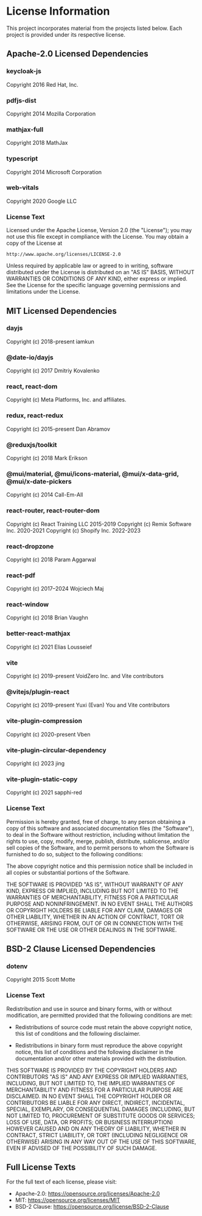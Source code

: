 # License Information

This project incorporates material from the projects listed below. Each project is provided under its respective license.

## Apache-2.0 Licensed Dependencies

### keycloak-js
Copyright 2016 Red Hat, Inc.

### pdfjs-dist
Copyright 2014 Mozilla Corporation

### mathjax-full
Copyright 2018 MathJax

### typescript
Copyright 2014 Microsoft Corporation

### web-vitals
Copyright 2020 Google LLC

### License Text

Licensed under the Apache License, Version 2.0 (the "License");
you may not use this file except in compliance with the License.
You may obtain a copy of the License at

    http://www.apache.org/licenses/LICENSE-2.0

Unless required by applicable law or agreed to in writing, software
distributed under the License is distributed on an "AS IS" BASIS,
WITHOUT WARRANTIES OR CONDITIONS OF ANY KIND, either express or implied.
See the License for the specific language governing permissions and
limitations under the License.

## MIT Licensed Dependencies

### dayjs
Copyright (c) 2018-present iamkun

### @date-io/dayjs
Copyright (c) 2017 Dmitriy Kovalenko

### react, react-dom
Copyright (c) Meta Platforms, Inc. and affiliates.

### redux, react-redux
Copyright (c) 2015-present Dan Abramov

### @reduxjs/toolkit
Copyright (c) 2018 Mark Erikson

### @mui/material, @mui/icons-material, @mui/x-data-grid, @mui/x-date-pickers
Copyright (c) 2014 Call-Em-All

### react-router, react-router-dom
Copyright (c) React Training LLC 2015-2019 Copyright (c) Remix Software Inc. 2020-2021 Copyright (c) Shopify Inc. 2022-2023

### react-dropzone
Copyright (c) 2018 Param Aggarwal

### react-pdf
Copyright (c) 2017–2024 Wojciech Maj

### react-window
Copyright (c) 2018 Brian Vaughn

### better-react-mathjax
Copyright (c) 2021 Elias Lousseief

### vite
Copyright (c) 2019-present VoidZero Inc. and Vite contributors

### @vitejs/plugin-react
Copyright (c) 2019-present Yuxi (Evan) You and Vite contributors

### vite-plugin-compression
Copyright (c) 2020-present Vben

### vite-plugin-circular-dependency
Copyright (c) 2023 jing

### vite-plugin-static-copy
Copyright (c) 2021 sapphi-red

### License Text

Permission is hereby granted, free of charge, to any person obtaining a copy
of this software and associated documentation files (the "Software"), to deal
in the Software without restriction, including without limitation the rights
to use, copy, modify, merge, publish, distribute, sublicense, and/or sell
copies of the Software, and to permit persons to whom the Software is
furnished to do so, subject to the following conditions:

The above copyright notice and this permission notice shall be included in all
copies or substantial portions of the Software.

THE SOFTWARE IS PROVIDED "AS IS", WITHOUT WARRANTY OF ANY KIND, EXPRESS OR
IMPLIED, INCLUDING BUT NOT LIMITED TO THE WARRANTIES OF MERCHANTABILITY,
FITNESS FOR A PARTICULAR PURPOSE AND NONINFRINGEMENT. IN NO EVENT SHALL THE
AUTHORS OR COPYRIGHT HOLDERS BE LIABLE FOR ANY CLAIM, DAMAGES OR OTHER
LIABILITY, WHETHER IN AN ACTION OF CONTRACT, TORT OR OTHERWISE, ARISING FROM,
OUT OF OR IN CONNECTION WITH THE SOFTWARE OR THE USE OR OTHER DEALINGS IN THE
SOFTWARE.

## BSD-2 Clause Licensed Dependencies

### dotenv
Copyright 2015 Scott Motte

### License Text

Redistribution and use in source and binary forms, with or without
modification, are permitted provided that the following conditions are met:

* Redistributions of source code must retain the above copyright notice, this
  list of conditions and the following disclaimer.

* Redistributions in binary form must reproduce the above copyright notice,
  this list of conditions and the following disclaimer in the documentation
  and/or other materials provided with the distribution.

THIS SOFTWARE IS PROVIDED BY THE COPYRIGHT HOLDERS AND CONTRIBUTORS "AS IS"
AND ANY EXPRESS OR IMPLIED WARRANTIES, INCLUDING, BUT NOT LIMITED TO, THE
IMPLIED WARRANTIES OF MERCHANTABILITY AND FITNESS FOR A PARTICULAR PURPOSE ARE
DISCLAIMED. IN NO EVENT SHALL THE COPYRIGHT HOLDER OR CONTRIBUTORS BE LIABLE
FOR ANY DIRECT, INDIRECT, INCIDENTAL, SPECIAL, EXEMPLARY, OR CONSEQUENTIAL
DAMAGES (INCLUDING, BUT NOT LIMITED TO, PROCUREMENT OF SUBSTITUTE GOODS OR
SERVICES; LOSS OF USE, DATA, OR PROFITS; OR BUSINESS INTERRUPTION) HOWEVER
CAUSED AND ON ANY THEORY OF LIABILITY, WHETHER IN CONTRACT, STRICT LIABILITY,
OR TORT (INCLUDING NEGLIGENCE OR OTHERWISE) ARISING IN ANY WAY OUT OF THE USE
OF THIS SOFTWARE, EVEN IF ADVISED OF THE POSSIBILITY OF SUCH DAMAGE.

## Full License Texts

For the full text of each license, please visit:
- Apache-2.0: https://opensource.org/licenses/Apache-2.0
- MIT: https://opensource.org/licenses/MIT
- BSD-2 Clause: https://opensource.org/license/BSD-2-Clause
